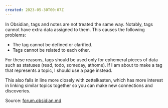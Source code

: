 ```yaml
---
created: 2023-05-30T00:07Z
---
```


In Obsidian, tags and notes are not treated the same way. Notably, tags cannot have extra data assigned to them. This causes the following problems:

* The tag cannot be defined or clarified.
* Tags cannot be related to each other.

For these reasons, tags should be used only for ephemeral pieces of data such as statuses (read, todo, someday, athome). If I am about to make a tag that represents a topic, I should use a page instead.

This also falls in line more closely with zettelkasten, which has more interest in linking similar topics together so you can make new connections and discoveries.

Source: [forum.obsidian.md](https://forum.obsidian.md/t/make-tags-also-pages/2801/7)

